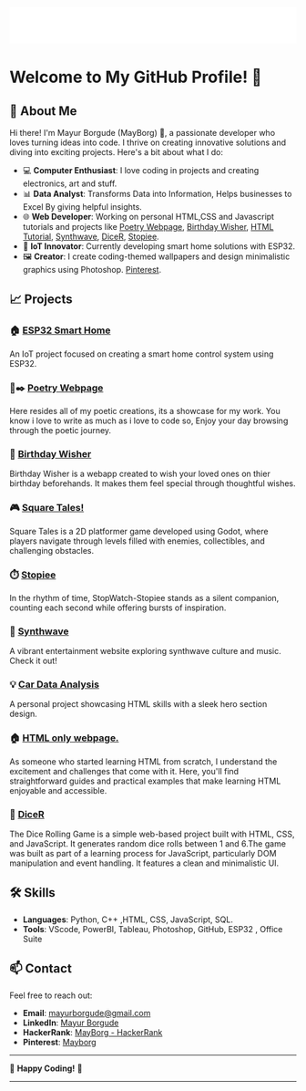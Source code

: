 
<img src="./Mayur Borgude.svg">

# Welcome to My GitHub Profile! 🌟


## 👋 About Me

Hi there! I'm Mayur Borgude (MayBorg) 👋, a passionate developer who loves turning ideas into code. I thrive on creating innovative solutions and diving into exciting projects. Here's a bit about what I do:

- 💻 **Computer Enthusiast**: I love coding in projects and creating electronics, art and stuff.
- 📊 **Data Analyst**: Transforms Data into Information, Helps businesses to Excel By giving helpful insights.
- 🌐 **Web Developer**: Working on personal HTML,CSS and Javascript tutorials and projects like [Poetry Webpage](https://mayborg121.github.io/poems/), [Birthday Wisher](https://mayborg121.github.io/hb/), [HTML Tutorial](https://mayborg121.github.io/xs/), [Synthwave](https://mayborg121.github.io/Synthwave/), [DiceR](https://mayborg121.github.io/dicer/), [Stopiee](https://mayborg121.github.io/StopWatch-Stopiee/).
- 🔧 **IoT Innovator**: Currently developing smart home solutions with ESP32.
- 🖼️ **Creator**: I create coding-themed wallpapers and design minimalistic graphics using Photoshop. [Pinterest](https://in.pinterest.com/Mayb0rg/).

## 📈 Projects

### 🏠 [ESP32 Smart Home](https://github.com/Mayborg121/smartHome)
An IoT project focused on creating a smart home control system using ESP32.

### 📜✒️ [Poetry Webpage](https://mayborg121.github.io/poems/)
Here resides all of my poetic creations, its a showcase for my work. You know i love to write as much as i love to code so, Enjoy your day browsing through the poetic journey.


### 🥳 [Birthday Wisher](https://mayborg121.github.io/hb/)
Birthday Wisher is a webapp created to wish your loved ones on thier birthday beforehands. It makes them feel special through thoughtful wishes.

### 🎮 [Square Tales!](https://github.com/Mayborg121/Square-Tales-Godot-Game-)
Square Tales is a 2D platformer game developed using Godot, where players navigate through levels filled with enemies, collectibles, and challenging obstacles.

### ⏱️ [Stopiee](https://mayborg121.github.io/StopWatch-Stopiee/)
In the rhythm of time, StopWatch-Stopiee stands as a silent companion, counting each second while offering bursts of inspiration.

### 🎨 [Synthwave](https://mayborg121.github.io/Synthwave/)
A vibrant entertainment website exploring synthwave culture and music. Check it out!

### 💡 [Car Data Analysis](https://github.com/Mayborg121/Car_DataAnalysis_Dashboard)
A personal project showcasing HTML skills with a sleek hero section design.

### 🏠 [HTML only webpage.](https://mayborg121.github.io/xs/)
As someone who started learning HTML from scratch, I understand the excitement and challenges that come with it. Here, you'll find straightforward guides and practical examples that make learning HTML enjoyable and accessible.

### 🎲 [DiceR](https://mayborg121.github.io/dicer/)
The Dice Rolling Game is a simple web-based project built with HTML, CSS, and JavaScript. It generates random dice rolls between 1 and 6.The game was built as part of a learning process for JavaScript, particularly DOM manipulation and event handling. It features a clean and minimalistic UI.



## 🛠️ Skills

- **Languages**: Python, C++ ,HTML, CSS, JavaScript, SQL.
- **Tools**: VScode, PowerBI, Tableau, Photoshop, GitHub, ESP32 , Office Suite

## 📫 Contact

Feel free to reach out:

- **Email**: [mayurborgude@gmail.com](mailto:mayurborgude@gmail.com)
- **LinkedIn**: [Mayur Borgude](https://www.linkedin.com/in/mayb0rg/)
- **HackerRank**: [MayBorg - HackerRank](https://www.hackerrank.com/Mayborg)
- **Pinterest**: [Mayborg](https://in.pinterest.com/Mayb0rg/)

---

🌟 **Happy Coding!** 🌟

---

<!---
Mayborg121/Mayborg121 is a ✨ special ✨ repository because its `README.md` (this file) appears on your GitHub profile.
You can click the Preview link to take a look at your changes.
--->
